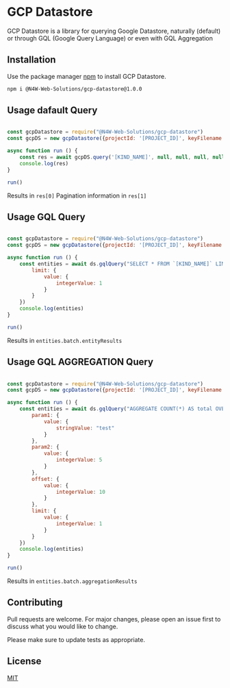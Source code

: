 # GCP Datastore

GCP Datastore is a library for querying Google Datastore, naturally (default) or through GQL (Google Query Language) or even with GQL Aggregation

## Installation

Use the package manager [npm](https://docs.npmjs.com/about-npm) to install GCP Datastore.

```bash
npm i @N4W-Web-Solutions/gcp-datastore@1.0.0
```

## Usage dafault Query

```javascript

const gcpDatastore = require("@N4W-Web-Solutions/gcp-datastore")
const gcpDS = new gcpDatastore({projectId: '[PROJECT_ID]', keyFilename: '[/PATH/TO/KEYFILE.json]'})

async function run () {
    const res = await gcpDS.query('[KIND_NAME]', null, null, null, null, 1)
    console.log(res)
}

run()

```

Results in ``res[0]``
Pagination information in ``res[1]``

## Usage GQL Query

```javascript

const gcpDatastore = require("@N4W-Web-Solutions/gcp-datastore")
const gcpDS = new gcpDatastore({projectId: '[PROJECT_ID]', keyFilename: '[/PATH/TO/KEYFILE.json]'})

async function run () {
    const entities = await ds.gqlQuery("SELECT * FROM `[KIND_NAME]` LIMIT @limit", {
        limit: {
            value: {
                integerValue: 1
            }
        }
    })
    console.log(entities)
}

run()

```

Results in ``entities.batch.entityResults``

## Usage GQL AGGREGATION Query

```javascript

const gcpDatastore = require("@N4W-Web-Solutions/gcp-datastore")
const gcpDS = new gcpDatastore({projectId: '[PROJECT_ID]', keyFilename: '[/PATH/TO/KEYFILE.json]'})

async function run () {
    const entities = await ds.gqlQuery("AGGREGATE COUNT(*) AS total OVER (SELECT * FROM `[KIND_NAME]` WHERE param1 = @param1 AND param2 = @param2 LIMIT @limit OFFSET @offset)", {
        param1: {
            value: {
                stringValue: "test"
            }
        },
        param2: {
            value: {
                integerValue: 5
            }
        },
        offset: {
            value: {
                integerValue: 10
            }
        },
        limit: {
            value: {
                integerValue: 1
            }
        }
    })
    console.log(entities)
}

run()

```

Results in ``entities.batch.aggregationResults``


## Contributing

Pull requests are welcome. For major changes, please open an issue first
to discuss what you would like to change.

Please make sure to update tests as appropriate.

## License

[MIT](https://choosealicense.com/licenses/mit/)
